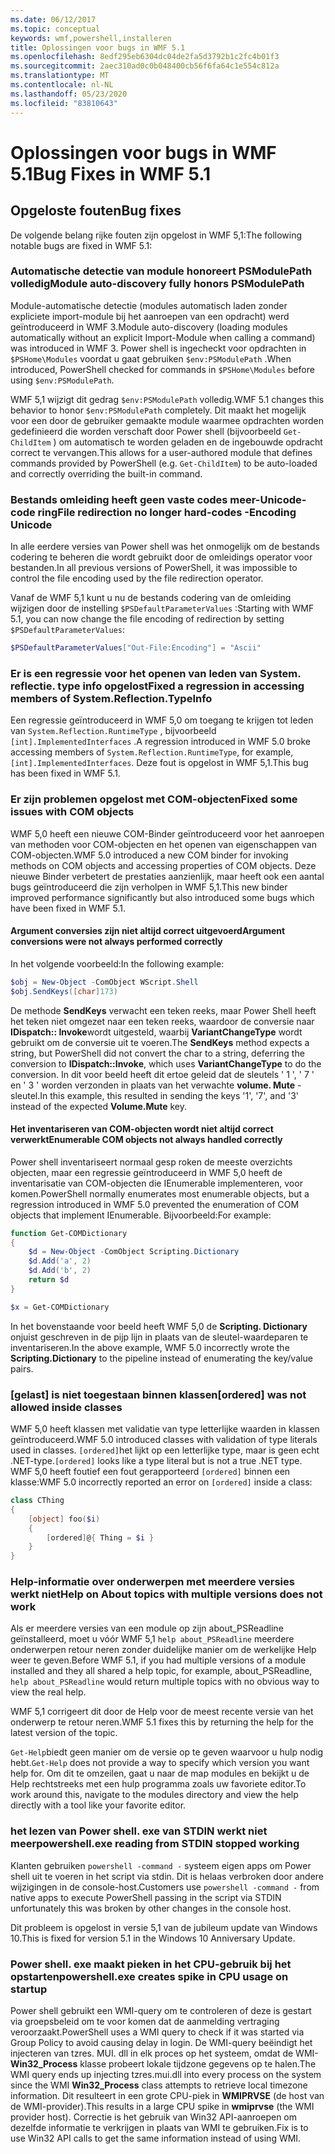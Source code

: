 ```yaml
---
ms.date: 06/12/2017
ms.topic: conceptual
keywords: wmf,powershell,installeren
title: Oplossingen voor bugs in WMF 5.1
ms.openlocfilehash: 8edf295eb6304dc04de2fa5d3792b1c2fc4b01f3
ms.sourcegitcommit: 2aec310ad0c0b048400cb56f6fa64c1e554c812a
ms.translationtype: MT
ms.contentlocale: nl-NL
ms.lasthandoff: 05/23/2020
ms.locfileid: "83810643"
---
```

# <a name="bug-fixes-in-wmf-51"></a><span data-ttu-id="4adfb-103">Oplossingen voor bugs in WMF 5.1</span><span class="sxs-lookup"><span data-stu-id="4adfb-103">Bug Fixes in WMF 5.1</span></span>

## <a name="bug-fixes"></a><span data-ttu-id="4adfb-104">Opgeloste fouten</span><span class="sxs-lookup"><span data-stu-id="4adfb-104">Bug fixes</span></span>

<span data-ttu-id="4adfb-105">De volgende belang rijke fouten zijn opgelost in WMF 5,1:</span><span class="sxs-lookup"><span data-stu-id="4adfb-105">The following notable bugs are fixed in WMF 5.1:</span></span>

### <a name="module-auto-discovery-fully-honors-psmodulepath"></a><span data-ttu-id="4adfb-106">Automatische detectie van module honoreert PSModulePath volledig</span><span class="sxs-lookup"><span data-stu-id="4adfb-106">Module auto-discovery fully honors PSModulePath</span></span>

<span data-ttu-id="4adfb-107">Module-automatische detectie (modules automatisch laden zonder expliciete import-module bij het aanroepen van een opdracht) werd geïntroduceerd in WMF 3.</span><span class="sxs-lookup"><span data-stu-id="4adfb-107">Module auto-discovery (loading modules automatically without an explicit Import-Module when calling a command) was introduced in WMF 3.</span></span> <span data-ttu-id="4adfb-108">Power shell is ingecheckt voor opdrachten in `$PSHome\Modules` voordat u gaat gebruiken `$env:PSModulePath` .</span><span class="sxs-lookup"><span data-stu-id="4adfb-108">When introduced, PowerShell checked for commands in `$PSHome\Modules` before using `$env:PSModulePath`.</span></span>

<span data-ttu-id="4adfb-109">WMF 5,1 wijzigt dit gedrag `$env:PSModulePath` volledig.</span><span class="sxs-lookup"><span data-stu-id="4adfb-109">WMF 5.1 changes this behavior to honor `$env:PSModulePath` completely.</span></span> <span data-ttu-id="4adfb-110">Dit maakt het mogelijk voor een door de gebruiker gemaakte module waarmee opdrachten worden gedefinieerd die worden verschaft door Power shell (bijvoorbeeld `Get-ChildItem` ) om automatisch te worden geladen en de ingebouwde opdracht correct te vervangen.</span><span class="sxs-lookup"><span data-stu-id="4adfb-110">This allows for a user-authored module that defines commands provided by PowerShell (e.g. `Get-ChildItem`) to be auto-loaded and correctly overriding the built-in command.</span></span>

### <a name="file-redirection-no-longer-hard-codes--encoding-unicode"></a><span data-ttu-id="4adfb-111">Bestands omleiding heeft geen vaste codes meer-Unicode-code ring</span><span class="sxs-lookup"><span data-stu-id="4adfb-111">File redirection no longer hard-codes -Encoding Unicode</span></span>

<span data-ttu-id="4adfb-112">In alle eerdere versies van Power shell was het onmogelijk om de bestands codering te beheren die wordt gebruikt door de omleidings operator voor bestanden.</span><span class="sxs-lookup"><span data-stu-id="4adfb-112">In all previous versions of PowerShell, it was impossible to control the file encoding used by the file redirection operator.</span></span>

<span data-ttu-id="4adfb-113">Vanaf de WMF 5,1 kunt u nu de bestands codering van de omleiding wijzigen door de instelling `$PSDefaultParameterValues` :</span><span class="sxs-lookup"><span data-stu-id="4adfb-113">Starting with WMF 5.1, you can now change the file encoding of redirection by setting `$PSDefaultParameterValues`:</span></span>

```powershell
$PSDefaultParameterValues["Out-File:Encoding"] = "Ascii"
```

### <a name="fixed-a-regression-in-accessing-members-of-systemreflectiontypeinfo"></a><span data-ttu-id="4adfb-114">Er is een regressie voor het openen van leden van System. reflectie. type info opgelost</span><span class="sxs-lookup"><span data-stu-id="4adfb-114">Fixed a regression in accessing members of System.Reflection.TypeInfo</span></span>

<span data-ttu-id="4adfb-115">Een regressie geïntroduceerd in WMF 5,0 om toegang te krijgen tot leden van `System.Reflection.RuntimeType` , bijvoorbeeld `[int].ImplementedInterfaces` .</span><span class="sxs-lookup"><span data-stu-id="4adfb-115">A regression introduced in WMF 5.0 broke accessing members of `System.Reflection.RuntimeType`, for example, `[int].ImplementedInterfaces`.</span></span> <span data-ttu-id="4adfb-116">Deze fout is opgelost in WMF 5,1.</span><span class="sxs-lookup"><span data-stu-id="4adfb-116">This bug has been fixed in WMF 5.1.</span></span>

### <a name="fixed-some-issues-with-com-objects"></a><span data-ttu-id="4adfb-117">Er zijn problemen opgelost met COM-objecten</span><span class="sxs-lookup"><span data-stu-id="4adfb-117">Fixed some issues with COM objects</span></span>

<span data-ttu-id="4adfb-118">WMF 5,0 heeft een nieuwe COM-Binder geïntroduceerd voor het aanroepen van methoden voor COM-objecten en het openen van eigenschappen van COM-objecten.</span><span class="sxs-lookup"><span data-stu-id="4adfb-118">WMF 5.0 introduced a new COM binder for invoking methods on COM objects and accessing properties of COM objects.</span></span> <span data-ttu-id="4adfb-119">Deze nieuwe Binder verbetert de prestaties aanzienlijk, maar heeft ook een aantal bugs geïntroduceerd die zijn verholpen in WMF 5,1.</span><span class="sxs-lookup"><span data-stu-id="4adfb-119">This new binder improved performance significantly but also introduced some bugs which have been fixed in WMF 5.1.</span></span>

#### <a name="argument-conversions-were-not-always-performed-correctly"></a><span data-ttu-id="4adfb-120">Argument conversies zijn niet altijd correct uitgevoerd</span><span class="sxs-lookup"><span data-stu-id="4adfb-120">Argument conversions were not always performed correctly</span></span>

<span data-ttu-id="4adfb-121">In het volgende voorbeeld:</span><span class="sxs-lookup"><span data-stu-id="4adfb-121">In the following example:</span></span>

```powershell
$obj = New-Object -ComObject WScript.Shell
$obj.SendKeys([char]173)
```

<span data-ttu-id="4adfb-122">De methode **SendKeys** verwacht een teken reeks, maar Power Shell heeft het teken niet omgezet naar een teken reeks, waardoor de conversie naar **IDispatch:: Invoke**wordt uitgesteld, waarbij **VariantChangeType** wordt gebruikt om de conversie uit te voeren.</span><span class="sxs-lookup"><span data-stu-id="4adfb-122">The **SendKeys** method expects a string, but PowerShell did not convert the char to a string, deferring the conversion to **IDispatch::Invoke**, which uses **VariantChangeType** to do the conversion.</span></span> <span data-ttu-id="4adfb-123">In dit voor beeld heeft dit ertoe geleid dat de sleutels ' 1 ', ' 7 ' en ' 3 ' worden verzonden in plaats van het verwachte **volume. Mute** -sleutel.</span><span class="sxs-lookup"><span data-stu-id="4adfb-123">In this example, this resulted in sending the keys '1', '7', and '3' instead of the expected **Volume.Mute** key.</span></span>

#### <a name="enumerable-com-objects-not-always-handled-correctly"></a><span data-ttu-id="4adfb-124">Het inventariseren van COM-objecten wordt niet altijd correct verwerkt</span><span class="sxs-lookup"><span data-stu-id="4adfb-124">Enumerable COM objects not always handled correctly</span></span>

<span data-ttu-id="4adfb-125">Power shell inventariseert normaal gesp roken de meeste overzichts objecten, maar een regressie geïntroduceerd in WMF 5,0 heeft de inventarisatie van COM-objecten die IEnumerable implementeren, voor komen.</span><span class="sxs-lookup"><span data-stu-id="4adfb-125">PowerShell normally enumerates most enumerable objects, but a regression introduced in WMF 5.0 prevented the enumeration of COM objects that implement IEnumerable.</span></span> <span data-ttu-id="4adfb-126">Bijvoorbeeld:</span><span class="sxs-lookup"><span data-stu-id="4adfb-126">For example:</span></span>

```powershell
function Get-COMDictionary
{
    $d = New-Object -ComObject Scripting.Dictionary
    $d.Add('a', 2)
    $d.Add('b', 2)
    return $d
}

$x = Get-COMDictionary
```

<span data-ttu-id="4adfb-127">In het bovenstaande voor beeld heeft WMF 5,0 de **Scripting. Dictionary** onjuist geschreven in de pijp lijn in plaats van de sleutel-waardeparen te inventariseren.</span><span class="sxs-lookup"><span data-stu-id="4adfb-127">In the above example, WMF 5.0 incorrectly wrote the **Scripting.Dictionary** to the pipeline instead of enumerating the key/value pairs.</span></span>

### <a name="ordered-was-not-allowed-inside-classes"></a><span data-ttu-id="4adfb-128">[gelast] is niet toegestaan binnen klassen</span><span class="sxs-lookup"><span data-stu-id="4adfb-128">[ordered] was not allowed inside classes</span></span>

<span data-ttu-id="4adfb-129">WMF 5,0 heeft klassen met validatie van type letterlijke waarden in klassen geïntroduceerd.</span><span class="sxs-lookup"><span data-stu-id="4adfb-129">WMF 5.0 introduced classes with validation of type literals used in classes.</span></span> <span data-ttu-id="4adfb-130">`[ordered]`het lijkt op een letterlijke type, maar is geen echt .NET-type.</span><span class="sxs-lookup"><span data-stu-id="4adfb-130">`[ordered]` looks like a type literal but is not a true .NET type.</span></span> <span data-ttu-id="4adfb-131">WMF 5,0 heeft foutief een fout gerapporteerd `[ordered]` binnen een klasse:</span><span class="sxs-lookup"><span data-stu-id="4adfb-131">WMF 5.0 incorrectly reported an error on `[ordered]` inside a class:</span></span>

```powershell
class CThing
{
    [object] foo($i)
    {
        [ordered]@{ Thing = $i }
    }
}
```

### <a name="help-on-about-topics-with-multiple-versions-does-not-work"></a><span data-ttu-id="4adfb-132">Help-informatie over onderwerpen met meerdere versies werkt niet</span><span class="sxs-lookup"><span data-stu-id="4adfb-132">Help on About topics with multiple versions does not work</span></span>

<span data-ttu-id="4adfb-133">Als er meerdere versies van een module op zijn about_PSReadline geïnstalleerd, moet u vóór WMF 5,1 `help about_PSReadline` meerdere onderwerpen retour neren zonder duidelijke manier om de werkelijke Help weer te geven.</span><span class="sxs-lookup"><span data-stu-id="4adfb-133">Before WMF 5.1, if you had multiple versions of a module installed and they all shared a help topic, for example, about_PSReadline, `help about_PSReadline` would return multiple topics with no obvious way to view the real help.</span></span>

<span data-ttu-id="4adfb-134">WMF 5,1 corrigeert dit door de Help voor de meest recente versie van het onderwerp te retour neren.</span><span class="sxs-lookup"><span data-stu-id="4adfb-134">WMF 5.1 fixes this by returning the help for the latest version of the topic.</span></span>

<span data-ttu-id="4adfb-135">`Get-Help`biedt geen manier om de versie op te geven waarvoor u hulp nodig hebt.</span><span class="sxs-lookup"><span data-stu-id="4adfb-135">`Get-Help` does not provide a way to specify which version you want help for.</span></span> <span data-ttu-id="4adfb-136">Om dit te omzeilen, gaat u naar de map modules en bekijkt u de Help rechtstreeks met een hulp programma zoals uw favoriete editor.</span><span class="sxs-lookup"><span data-stu-id="4adfb-136">To work around this, navigate to the modules directory and view the help directly with a tool like your favorite editor.</span></span>

### <a name="powershellexe-reading-from-stdin-stopped-working"></a><span data-ttu-id="4adfb-137">het lezen van Power shell. exe van STDIN werkt niet meer</span><span class="sxs-lookup"><span data-stu-id="4adfb-137">powershell.exe reading from STDIN stopped working</span></span>

<span data-ttu-id="4adfb-138">Klanten gebruiken `powershell -command -` systeem eigen apps om Power shell uit te voeren in het script via stdin. Dit is helaas verbroken door andere wijzigingen in de console-host.</span><span class="sxs-lookup"><span data-stu-id="4adfb-138">Customers use `powershell -command -` from native apps to execute PowerShell passing in the script via STDIN unfortunately this was broken by other changes in the console host.</span></span>

<span data-ttu-id="4adfb-139">Dit probleem is opgelost in versie 5,1 van de jubileum update van Windows 10.</span><span class="sxs-lookup"><span data-stu-id="4adfb-139">This is fixed for version 5.1 in the Windows 10 Anniversary Update.</span></span>

### <a name="powershellexe-creates-spike-in-cpu-usage-on-startup"></a><span data-ttu-id="4adfb-140">Power shell. exe maakt pieken in het CPU-gebruik bij het opstarten</span><span class="sxs-lookup"><span data-stu-id="4adfb-140">powershell.exe creates spike in CPU usage on startup</span></span>

<span data-ttu-id="4adfb-141">Power shell gebruikt een WMI-query om te controleren of deze is gestart via groepsbeleid om te voor komen dat de aanmelding vertraging veroorzaakt.</span><span class="sxs-lookup"><span data-stu-id="4adfb-141">PowerShell uses a WMI query to check if it was started via Group Policy to avoid causing delay in login.</span></span> <span data-ttu-id="4adfb-142">De WMI-query beëindigt het injecteren van tzres. MUI. dll in elk proces op het systeem, omdat de WMI- **Win32_Process** klasse probeert lokale tijdzone gegevens op te halen.</span><span class="sxs-lookup"><span data-stu-id="4adfb-142">The WMI query ends up injecting tzres.mui.dll into every process on the system since the WMI **Win32_Process** class attempts to retrieve local timezone information.</span></span> <span data-ttu-id="4adfb-143">Dit resulteert in een grote CPU-piek in **WMIPRVSE** (de host van de WMI-provider).</span><span class="sxs-lookup"><span data-stu-id="4adfb-143">This results in a large CPU spike in **wmiprvse** (the WMI provider host).</span></span> <span data-ttu-id="4adfb-144">Correctie is het gebruik van Win32 API-aanroepen om dezelfde informatie te verkrijgen in plaats van WMI te gebruiken.</span><span class="sxs-lookup"><span data-stu-id="4adfb-144">Fix is to use Win32 API calls to get the same information instead of using WMI.</span></span>
